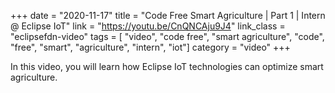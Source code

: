 +++
date = "2020-11-17"
title = "Code Free Smart Agriculture | Part 1 | Intern @ Eclipse IoT"
link = "https://youtu.be/CnQNCAju9J4"
link_class  = "eclipsefdn-video"
tags = [ "video", "code free", "smart agriculture", "code", "free", "smart", "agriculture", "intern", "iot"]
category = "video"
+++

In this video, you will learn how Eclipse IoT technologies can optimize smart agriculture.